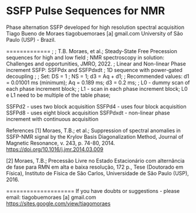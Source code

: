 # SSFP Pulse Sequences for NMR
Phase alternation SSFP developed for high resolution spectral acquisition
Tiago Bueno de Moraes
tiagobuemoraes [a] gmail.com
University of São Paulo (USP) - Brazil.

=============
; 
; T.B. Moraes, et al.; Steady-State Free Precession sequences for high and low field 
; NMR spectroscopy in solution: Challenges and opportunities, JMRO, 2022.
; Linear and Non-linear Phase increment SSFP: SSFPdx and SSFPdxdt
; 1D sequence with power-gated decoupling
; 
; Set:  DS = 1 ; NS = 1;  d3 = Aq + d1; 
; Recommended values: d1 = 0.01001 ms (minimum); Aq = 0.189 ms; d3 = 0.2 ms;
; L0 - dummy scan of each phase increment block; 
; L1 - scan in each phase increment block;  L0 e L1 need to be multiple of the table phase;

SSFPd2 - uses two block acquisition
SSFPd4 - uses four block acquisition
SSFPd8 - uses eight block acquisition
SSFPdxdt - non-linear phase increment with continuous acquisition

References
[1] Moraes, T.B.; et al.; Suppression of spectral anomalies in SSFP-NMR signal by the Krylov Basis Diagonalization Method, 
Journal of Magnetic Resonance, v. 243, p. 74-80, 2014.
https://doi.org/10.1016/j.jmr.2014.03.009

[2] Moraes, T.B.; Precessão Livre no Estado Estacionário com alternância de fase para RMN em alta e baixa resolução, 172 p.,
Tese (Doutorado em Física), Instituto de Física de São Carlos, Universidade de São Paulo (USP), 2016.

====================
If you have doubts or suggestions - please email:  tiagobuemoraes [a] gmail.com
https://sites.google.com/view/tiagomoraes
